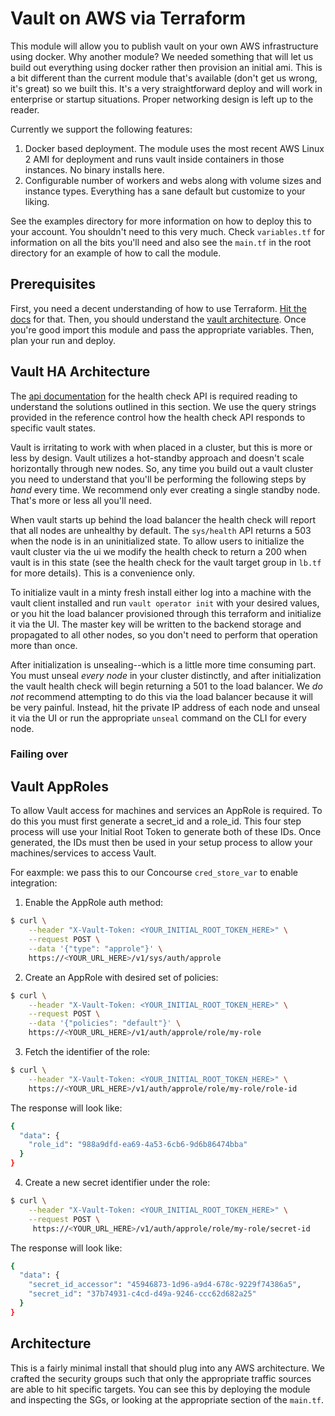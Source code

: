 # Vault on AWS via Terraform

This module will allow you to publish vault on your own AWS infrastructure using docker. Why another module? We needed something that will let us build out everything using docker rather then provision an initial ami. This is a bit different than the current module that's available (don't get us wrong, it's great) so we built this. It's a very straightforward deploy and will work in enterprise or startup situations. Proper networking design is left up to the reader.

Currently we support the following features:

1. Docker based deployment. The module uses the most recent AWS Linux 2 AMI for deployment and runs vault inside containers in those instances. No binary installs here.
2. Configurable number of workers and webs along with volume sizes and instance types. Everything has a sane default but customize to your liking.

See the examples directory for more information on how to deploy this to your account. You shouldn't need to this very much. Check `variables.tf` for information on all the bits you'll need and also see the `main.tf` in the root directory for an example of how to call the module.

## Prerequisites

First, you need a decent understanding of how to use Terraform. [Hit the docs](https://www.terraform.io/intro/index.html) for that. Then, you should understand the [vault architecture](https://www.vaultproject.io/docs/internals/architecture.html). Once you're good import this module and pass the appropriate variables. Then, plan your run and deploy.

## Vault HA Architecture

The [api documentation](https://www.vaultproject.io/api/system/health.html) for the health check API is required reading to understand the solutions outlined in this section. We use the query strings provided in the reference control how the health check API responds to specific vault states.

Vault is irritating to work with when placed in a cluster, but this is more or less by design. Vault utilizes a hot-standby approach and doesn't scale horizontally through new nodes. So, any time you build out a vault cluster you need to understand that you'll be performing the following steps by *hand* every time. We recommend only ever creating a single standby node. That's more or less all you'll need.

When vault starts up behind the load balancer the health check will report that all nodes are unhealthy by default. The `sys/health` API returns a 503 when the node is in an uninitialized state. To allow users to initialize the vault cluster via the ui we modify the health check to return a 200 when vault is in this state (see the health check for the vault target group in `lb.tf` for more details). This is a convenience only.

To initialize vault in a minty fresh install either log into a machine with the vault client installed and run `vault operator init` with your desired values, or you hit the load balancer provisioned through this terraform and initialize it via the UI. The master key will be written to the backend storage and propagated to all other nodes, so you don't need to perform that operation more than once.

After initialization is unsealing--which is a little more time consuming part. You must unseal *every node* in your cluster distinctly, and after initialization the vault health check will begin returning a 501 to the load balancer. We *do not* recommend attempting to do this via the load balancer because it will be very painful. Instead, hit the private IP address of each node and unseal it via the UI or run the appropriate `unseal` command on the CLI for every node.

### Failing over



## Vault AppRoles

To allow Vault access for machines and services an AppRole is required. To do this you must first generate a secret_id and a role_id. This four step process will use your Initial Root Token to generate both of these IDs. Once generated, the IDs must then be used in your setup process to allow your machines/services to access Vault.

For eaxmple: we pass this to our Concourse `cred_store_var` to enable integration: 

1. Enable the AppRole auth method:
```sh
$ curl \
    --header "X-Vault-Token: <YOUR_INITIAL_ROOT_TOKEN_HERE>" \
    --request POST \
    --data '{"type": "approle"}' \
    https://<YOUR_URL_HERE>/v1/sys/auth/approle
```
2. Create an AppRole with desired set of policies:
```sh
$ curl \
    --header "X-Vault-Token: <YOUR_INITIAL_ROOT_TOKEN_HERE>" \
    --request POST \
    --data '{"policies": "default"}' \
    https://<YOUR_URL_HERE>/v1/auth/approle/role/my-role
```
3. Fetch the identifier of the role:
```sh
$ curl \
    --header "X-Vault-Token: <YOUR_INITIAL_ROOT_TOKEN_HERE>" \
    https://<YOUR_URL_HERE>/v1/auth/approle/role/my-role/role-id
```
The response will look like:
```sh
{
  "data": {
    "role_id": "988a9dfd-ea69-4a53-6cb6-9d6b86474bba"
  }
}
```
4. Create a new secret identifier under the role:
```sh
$ curl \
    --header "X-Vault-Token: <YOUR_INITIAL_ROOT_TOKEN_HERE>" \
    --request POST \
     https://<YOUR_URL_HERE>/v1/auth/approle/role/my-role/secret-id
```
The response will look like:
```sh
{
  "data": {
    "secret_id_accessor": "45946873-1d96-a9d4-678c-9229f74386a5",
    "secret_id": "37b74931-c4cd-d49a-9246-ccc62d682a25"
  }
}
```
## Architecture

This is a fairly minimal install that should plug into any AWS architecture. We crafted the security groups such that only the appropriate traffic sources are able to hit specific targets. You can see this by deploying the module and inspecting the SGs, or looking at the appropriate section of the ```main.tf```.

